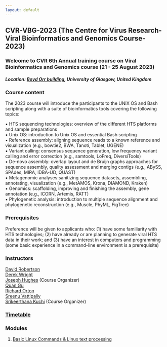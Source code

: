 ```yaml
---
layout: default
---
```


## CVR-VBG-2023 (The Centre for Virus Research-Viral Bioinformatics and Genomics Course-2023)

### **Welcome to CVR 6th Annual training course on Viral Bioinformatics and Genomics course (21 - 25 August 2023)**
##### **Location: [Boyd Orr building](https://goo.gl/maps/MxN5UhB9ukpgx3sB7), University of Glasgow, United Kingdom**

### Course content

The 2023 course will introduce the participants to the UNIX OS and Bash scripting along with a suite of bioinformatics tools covering the following topics: 

▪ HTS sequencing technologies: overview of the different HTS platforms and sample preparations \
▪ Unix OS: introduction to Unix OS and essential Bash scripting \
▪ Reference assembly: aligning sequence reads to a known reference and visualization (e.g., bowtie2, BWA, Tanoti, Tablet, UGENE) \
▪ Variant calling: consensus sequence generation, low frequency variant calling and error correction (e.g., samtools, LoFreq, DiversiTools) \
▪ De-novo assembly: overlap layout and de Bruijn graphs approaches for sequence assembly, quality assessment and merging contigs (e.g., ABySS, SPAdes, MIRA, IDBA-UD, QUAST) \
▪ Metagenomic analyses:sanitizing sequence datasets, assembling, annotating, visualization (e.g., MetAMOS, Krona, DIAMOND, Kraken) \
▪ Genomics: scaffolding, improving and finishing the assembly, gene annotation (e.g., ICORN, Artemis, RATT) \
▪ Phylogenetic analysis: introduction to multiple sequence alignment and phylogenetic reconstruction (e.g., Muscle, PhyML, FigTree) 

### Prerequisites
Preference will be given to applicants who: (1) have some familiarity with HTS technologies; (2) have already or are planning to generate viral HTS data in their work; and (3) have an interest in computers and programming (some basic experience in a command-line environment is a prerequisite)

### Instructors

[David Robertson](https://www.gla.ac.uk/schools/infectionimmunity/staff/davidrobertson/) \
[Derek Wright](https://www.gla.ac.uk/schools/infectionimmunity/staff/derekwright/) \
[Joseph Hughes](https://www.gla.ac.uk/schools/infectionimmunity/staff/josephhughes/) (Course Organizer) \
[Quan Gu](https://www.gla.ac.uk/schools/infectionimmunity/staff/quangu/) \
[Richard Orton](https://www.gla.ac.uk/schools/infectionimmunity/staff/richardorton/) \
[Sreenu Vattipally](https://www.gla.ac.uk/schools/infectionimmunity/staff/sreenuvattipally/) \
[Srikeerthana Kuchi](https://www.gla.ac.uk/schools/infectionimmunity/staff/srikeerthanakuchi/) (Course Organizer)

### [Timetable](https://drive.google.com/file/d/18wkXigU7Jx8VMeZsBAZ6OtmRVr1tn_NM/view?usp=share_link)

### Modules
1. [Basic Linux Commands & Linux text processing](Introduction_to_Linux.html)





